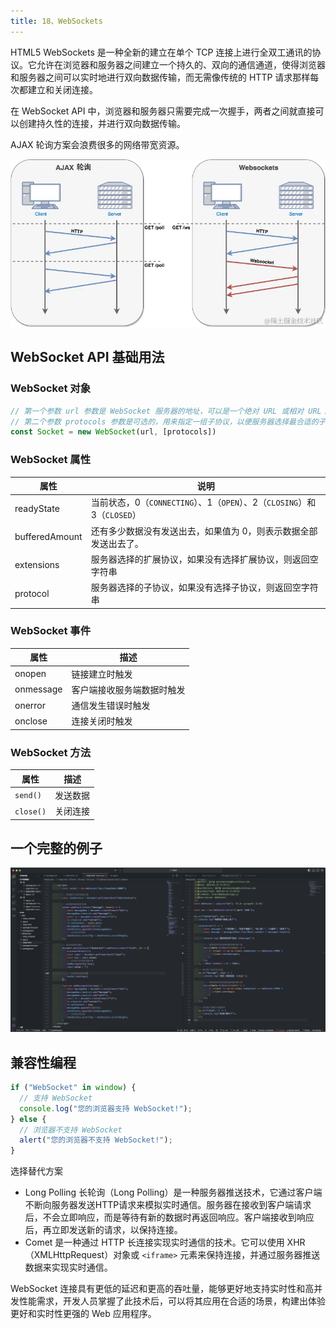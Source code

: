 ```yaml
---
title: 18、WebSockets
---
```


HTML5 WebSockets 是一种全新的建立在单个 TCP 连接上进行全双工通讯的协议。它允许在浏览器和服务器之间建立一个持久的、双向的通信通道，使得浏览器和服务器之间可以实时地进行双向数据传输，而无需像传统的 HTTP 请求那样每次都建立和关闭连接。

在 WebSocket API 中，浏览器和服务器只需要完成一次握手，两者之间就直接可以创建持久性的连接，并进行双向数据传输。

AJAX 轮询方案会浪费很多的网络带宽资源。

![websocket](./websocket.png)

## WebSocket API 基础用法

### WebSocket 对象

```js
// 第一个参数 url 参数是 WebSocket 服务器的地址，可以是一个绝对 URL 或相对 URL；
// 第二个参数 protocols 参数是可选的，用来指定一组子协议，以便服务器选择最合适的子协议。如果没有指定子协议，则使用空字符串。
const Socket = new WebSocket(url, [protocols])
```

### WebSocket 属性

属性|说明
---|---
readyState|当前状态，0（`CONNECTING`）、1（`OPEN`）、2（`CLOSING`）和 3（`CLOSED`）
bufferedAmount|还有多少数据没有发送出去，如果值为 0，则表示数据全部发送出去了。
extensions|服务器选择的扩展协议，如果没有选择扩展协议，则返回空字符串
protocol|服务器选择的子协议，如果没有选择子协议，则返回空字符串

### WebSocket 事件

属性|描述
---|---
onopen|链接建立时触发
onmessage|客户端接收服务端数据时触发
onerror|通信发生错误时触发
onclose|连接关闭时触发

### WebSocket 方法

属性|描述
---|---
`send()`|发送数据
`close()`|关闭连接

## 一个完整的例子

![WebSocket](./webSocket_code.png)

## 兼容性编程

```js
if ("WebSocket" in window) {
  // 支持 WebSocket
  console.log("您的浏览器支持 WebSocket!");
} else {
  // 浏览器不支持 WebSocket
  alert("您的浏览器不支持 WebSocket!");
}
```

选择替代方案

- Long Polling	长轮询（Long Polling）是一种服务器推送技术，它通过客户端不断向服务器发送HTTP请求来模拟实时通信。服务器在接收到客户端请求后，不会立即响应，而是等待有新的数据时再返回响应。客户端接收到响应后，再立即发送新的请求，以保持连接。
- Comet 是一种通过 HTTP 长连接实现实时通信的技术。它可以使用 XHR（XMLHttpRequest）对象或 `<iframe>` 元素来保持连接，并通过服务器推送数据来实现实时通信。

WebSocket 连接具有更低的延迟和更高的吞吐量，能够更好地支持实时性和高并发性能需求，开发人员掌握了此技术后，可以将其应用在合适的场景，构建出体验更好和实时性更强的 Web 应用程序。
